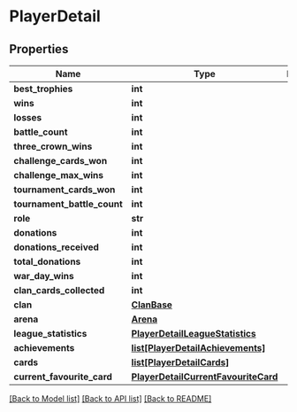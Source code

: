 # PlayerDetail

## Properties
Name | Type | Description | Notes
------------ | ------------- | ------------- | -------------
**best_trophies** | **int** |  | [optional] 
**wins** | **int** |  | [optional] 
**losses** | **int** |  | [optional] 
**battle_count** | **int** |  | [optional] 
**three_crown_wins** | **int** |  | [optional] 
**challenge_cards_won** | **int** |  | [optional] 
**challenge_max_wins** | **int** |  | [optional] 
**tournament_cards_won** | **int** |  | [optional] 
**tournament_battle_count** | **int** |  | [optional] 
**role** | **str** |  | [optional] 
**donations** | **int** |  | [optional] 
**donations_received** | **int** |  | [optional] 
**total_donations** | **int** |  | [optional] 
**war_day_wins** | **int** |  | [optional] 
**clan_cards_collected** | **int** |  | [optional] 
**clan** | [**ClanBase**](ClanBase.md) |  | [optional] 
**arena** | [**Arena**](Arena.md) |  | [optional] 
**league_statistics** | [**PlayerDetailLeagueStatistics**](PlayerDetailLeagueStatistics.md) |  | [optional] 
**achievements** | [**list[PlayerDetailAchievements]**](PlayerDetailAchievements.md) |  | [optional] 
**cards** | [**list[PlayerDetailCards]**](PlayerDetailCards.md) |  | [optional] 
**current_favourite_card** | [**PlayerDetailCurrentFavouriteCard**](PlayerDetailCurrentFavouriteCard.md) |  | [optional] 

[[Back to Model list]](../README.md#documentation-for-models) [[Back to API list]](../README.md#documentation-for-api-endpoints) [[Back to README]](../README.md)

